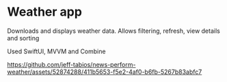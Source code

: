 # Weather app
Downloads and displays weather data. 
Allows filtering, refresh, view details and sorting

Used SwiftUI, MVVM and Combine

https://github.com/jeff-tabios/news-perform-weather/assets/52874288/411b5653-f5e2-4af0-b6fb-5267b83abfc7

